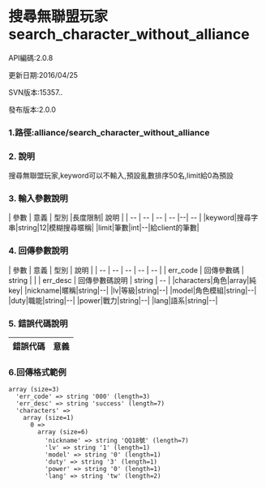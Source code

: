 # 搜尋無聯盟玩家 search_character_without_alliance




API編碼:2.0.8





更新日期:2016/04/25

> 

SVN版本:15357..

>  

發布版本:2.0.0
### 1.路徑:alliance/search_character_without_alliance

### 2. 說明

搜尋無聯盟玩家,keyword可以不輸入,預設亂數排序50名,limit給0為預設
### 3. 輸入參數說明
| 參數 | 意義 | 型別 |長度限制| 說明 |
| -- | -- | -- | -- |--| -- |
|keyword|搜尋字串|string|12|模糊搜尋暱稱|
|limit|筆數|int|--|給client的筆數|


### 4. 回傳參數說明
| 參數 | 意義 | 型別 | 說明 |
| -- | -- | -- | -- | -- |
| err_code | 回傳參數碼 | string |  |
| err_desc | 回傳參數碼說明 | string | -- |
|characters|角色|array|純key|
|nickname|暱稱|string|--|
|lv|等級|string|--|
|model|角色模組|string|--|
|duty|職能|string|--|
|power|戰力|string|--|
|lang|語系|string|--|




### 5. 錯誤代碼說明
|錯誤代碼|意義|
|--|--|

### 6.回傳格式範例

```
array (size=3)
  'err_code' => string '000' (length=3)
  'err_desc' => string 'success' (length=7)
  'characters' => 
    array (size=1)
      0 => 
        array (size=6)
          'nickname' => string 'QQ18號' (length=7)
          'lv' => string '1' (length=1)
          'model' => string '0' (length=1)
          'duty' => string '3' (length=1)
          'power' => string '0' (length=1)
          'lang' => string 'tw' (length=2)
```